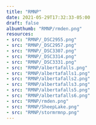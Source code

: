 ```yaml
---
title: "RMNP"
date: 2021-05-29T17:32:33-05:00
draft: false
albumthumb: "RMNP/rmden.png"
resources:
- src: "RMNP/_DSC2955.png"
- src: "RMNP/_DSC2957.png"
- src: "RMNP/_DSC3307.png"
- src: "RMNP/_DSC3314.png"
- src: "RMNP/_DSC3331.png"
- src: "RMNP/albertafalls.png"
- src: "RMNP/albertafalls1.png"
- src: "RMNP/albertafalls2.png"
- src: "RMNP/albertafalls3.png"
- src: "RMNP/albertafalls5.png"
- src: "RMNP/albertafalls6.png"
- src: "RMNP/rmden.png"
- src: "RMNP/SheepLake.png"
- src: "RMNP/stormrmnp.png"
---
```


